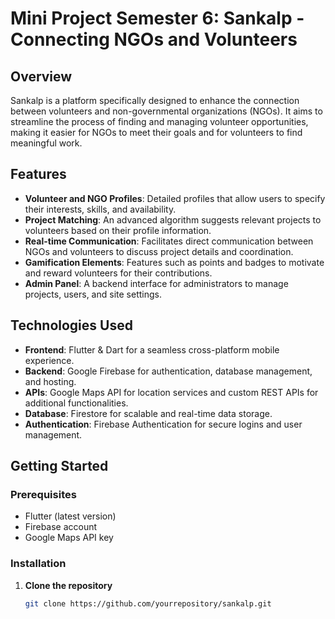 

# Mini Project Semester 6: Sankalp - Connecting NGOs and Volunteers

## Overview
Sankalp is a platform specifically designed to enhance the connection between volunteers and non-governmental organizations (NGOs). It aims to streamline the process of finding and managing volunteer opportunities, making it easier for NGOs to meet their goals and for volunteers to find meaningful work.

## Features
- **Volunteer and NGO Profiles**: Detailed profiles that allow users to specify their interests, skills, and availability.
- **Project Matching**: An advanced algorithm suggests relevant projects to volunteers based on their profile information.
- **Real-time Communication**: Facilitates direct communication between NGOs and volunteers to discuss project details and coordination.
- **Gamification Elements**: Features such as points and badges to motivate and reward volunteers for their contributions.
- **Admin Panel**: A backend interface for administrators to manage projects, users, and site settings.

## Technologies Used
- **Frontend**: Flutter & Dart for a seamless cross-platform mobile experience.
- **Backend**: Google Firebase for authentication, database management, and hosting.
- **APIs**: Google Maps API for location services and custom REST APIs for additional functionalities.
- **Database**: Firestore for scalable and real-time data storage.
- **Authentication**: Firebase Authentication for secure logins and user management.

## Getting Started

### Prerequisites
- Flutter (latest version)
- Firebase account
- Google Maps API key

### Installation
1. **Clone the repository**
   ```bash
   git clone https://github.com/yourrepository/sankalp.git

